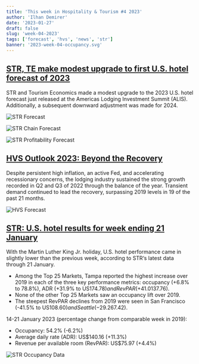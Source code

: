 ```yaml
---
title: 'This week in Hospitality & Tourism #4 2023'
author: 'Ilhan Demirer'
date: '2023-01-27'
draft: false
slug: 'week-04-2023'
tags: ['forecast', 'hvs', 'news', 'str']
banner: '2023-week-04-occupancy.svg'
---
```


## [STR, TE make modest upgrade to first U.S. hotel forecast of 2023](https://www.hospitalitynet.org/news/4114604.html)

STR and Tourism Economics made a modest upgrade to the 2023 U.S. hotel forecast just released at the Americas Lodging Investment Summit (ALIS). Additionally, a subsequent downward adjustment was made for 2024.

![STR Forecast](/images/blogimages/2023-week-04-str-forecast.webp)

![STR Chain Forecast](/images/blogimages/2023-week-04-chain-forecast.jpg)

![STR Profitability Forecast](/images/blogimages/2023-week-04-profitability-forecast.jpg)

## [HVS Outlook 2023: Beyond the Recovery](https://www.hvs.com/article/9547-hvs-outlook-2023--beyond-the-recovery)

Despite persistent high inflation, an active Fed, and accelerating recessionary concerns, the lodging industry sustained the strong growth recorded in Q2 and Q3 of 2022 through the balance of the year. Transient demand continued to lead the recovery, surpassing 2019 levels in 19 of the past 21 months.

![HVS Forecast](/images/blogimages/2023-week-04-forecast.png)

## [STR: U.S. hotel results for week ending 21 January](https://str.com/press-release/us-hotel-results-week-ending-21-january)

With the Martin Luther King Jr. holiday, U.S. hotel performance came in slightly lower than the previous week, according to STR‘s latest data through 21 January.

- Among the Top 25 Markets, Tampa reported the highest increase over 2019 in each of the three key performance metrics: occupancy (+6.8% to 78.8%), ADR (+31.9% to US$174.78) and RevPAR (+41.0% to US$137.76).
- None of the other Top 25 Markets saw an occupancy lift over 2019.
- The steepest RevPAR declines from 2019 were seen in San Francisco (-41.5% to US$108.60) and Seattle (-29.2% to US$67.42).

14-21 January 2023 (percentage change from comparable week in 2019):

- Occupancy: 54.2% (-6.2%)
- Average daily rate (ADR): US$140.16 (+11.3%)
- Revenue per available room (RevPAR): US$75.97 (+4.4%)

![STR Occupancy Data](/images/blogimages/2023-week-04-occupancy.svg)
